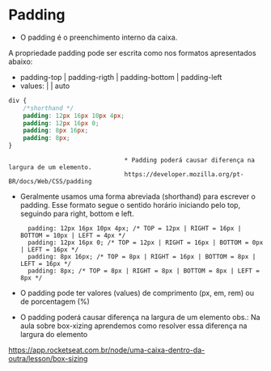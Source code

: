 # Padding

- O padding é o preenchimento interno da caixa.

A propriedade padding pode ser escrita como nos formatos apresentados abaixo:

* padding-top | padding-rigth | padding-bottom | padding-left
* values: <length> | <percentage> | auto

```css
div {
    /*shorthand */
    padding: 12px 16px 10px 4px;
    padding: 12px 16px 0;
    padding: 8px 16px;
    padding: 8px;
}
```
                                    * Padding poderá causar diferença na largura de um elemento.
                                    https://developer.mozilla.org/pt-BR/docs/Web/CSS/padding

- Geralmente usamos uma forma abreviada (shorthand) para escrever o padding. Esse formato segue o sentido horário iniciando pelo top, seguindo para right, bottom e left.


        padding: 12px 16px 10px 4px; /* TOP = 12px | RIGHT = 16px | BOTTOM = 10px | LEFT = 4px */
        padding: 12px 16px 0; /* TOP = 12px | RIGHT = 16px | BOTTOM = 0px | LEFT = 16px */
        padding: 8px 16px; /* TOP = 8px | RIGHT = 16px | BOTTOM = 8px | LEFT = 16px */
        padding: 8px; /* TOP = 8px | RIGHT = 8px | BOTTOM = 8px | LEFT = 8px */

- O padding pode ter valores (values) de comprimento (px, em, rem) ou de porcentagem (%)

- O padding poderá causar diferença na largura de um elemento
obs.: Na aula sobre box-xizing aprendemos como resolver essa diferença na largura do elemento

https://app.rocketseat.com.br/node/uma-caixa-dentro-da-outra/lesson/box-sizing